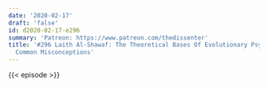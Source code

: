 ```yaml
---
date: '2020-02-17'
draft: 'false'
id: d2020-02-17-e296
summary: 'Patreon: https://www.patreon.com/thedissenter'
title: '#296 Laith Al-Shawaf: The Theoretical Bases Of Evolutionary Psychology, And
  Common Misconceptions'
---
```

{{< episode >}}
